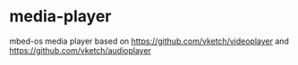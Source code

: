 # media-player
mbed-os media player based on https://github.com/vketch/videoplayer and  https://github.com/vketch/audioplayer

